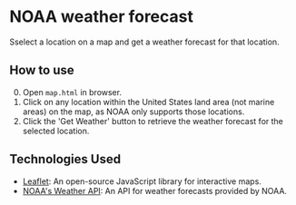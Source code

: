 # NOAA weather forecast

Sselect a location on a map and get a weather forecast for that location.

## How to use

0. Open `map.html` in browser.
1. Click on any location within the United States land area (not marine areas) on the map, as NOAA only supports those locations.
2. Click the 'Get Weather' button to retrieve the weather forecast for the selected location.

## Technologies Used

- [Leaflet](https://leafletjs.com/): An open-source JavaScript library for interactive maps.
- [NOAA's Weather API](https://www.weather.gov/documentation/services-web-api): An API for weather forecasts provided by NOAA.
